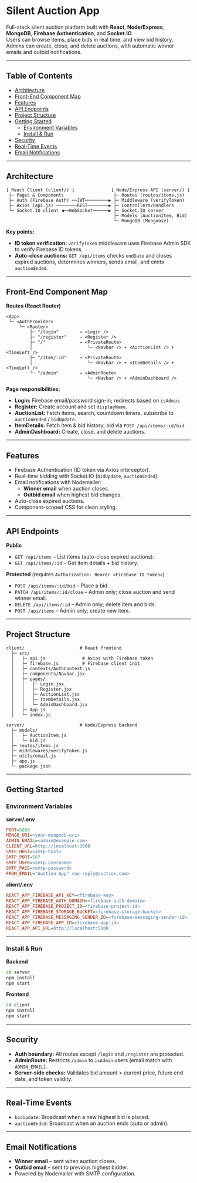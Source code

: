 # Silent Auction App

Full-stack silent auction platform built with **React**, **Node/Express**, **MongoDB**, **Firebase Authentication**, and **Socket.IO**.  
Users can browse items, place bids in real time, and view bid history.  
Admins can create, close, and delete auctions, with automatic winner emails and outbid notifications.

---

## Table of Contents
- [Architecture](#architecture)
- [Front-End Component Map](#front-end-component-map)
- [Features](#features)
- [API Endpoints](#api-endpoints)
- [Project Structure](#project-structure)
- [Getting Started](#getting-started)
  - [Environment Variables](#environment-variables)
  - [Install & Run](#install--run)
- [Security](#security)
- [Real-Time Events](#real-time-events)
- [Email Notifications](#email-notifications)

---

## Architecture

```
[ React Client (client/) ]              [ Node/Express API (server/) ]
 ├─ Pages & Components                   ├─ Routes (routes/items.js)
 ├─ Auth (Firebase Auth) ──JWT─────────▶ ├─ Middleware (verifyToken)
 ├─ Axios (api.js) ────────REST────────▶ ├─ Controllers/Handlers
 └─ Socket.IO client ◀──WebSocket──────▶ ├─ Socket.IO server
                                         ├─ Models (AuctionItem, Bid)
                                         └─ MongoDB (Mongoose)
```

**Key points:**
- **ID token verification:** `verifyToken` middleware uses Firebase Admin SDK to verify Firebase ID tokens.
- **Auto-close auctions:** `GET /api/items` checks `endDate` and closes expired auctions, determines winners, sends email, and emits `auctionEnded`.

---

## Front-End Component Map

**Routes (React Router)**

```
<App>
 └─ <AuthProvider>
     └─ <Router>
         ├─ "/login"        → <Login />
         ├─ "/register"     → <Register />
         ├─ "/"             → <PrivateRoute>
         │                     └─ <Navbar /> + <AuctionList /> + <TimeLeft />
         ├─ "/item/:id"     → <PrivateRoute>
         │                     └─ <Navbar /> + <ItemDetails /> + <TimeLeft />
         └─ "/admin"        → <AdminRoute>
                               └─ <Navbar /> + <AdminDashboard />
```

**Page responsibilities:**
- **Login:** Firebase email/password sign-in; redirects based on `isAdmin`.
- **Register:** Create account and set `displayName`.
- **AuctionList:** Fetch items, search, countdown timers, subscribe to `auctionEnded` / `bidUpdate`.
- **ItemDetails:** Fetch item & bid history; bid via `POST /api/items/:id/bid`.
- **AdminDashboard:** Create, close, and delete auctions.

---

## Features
- Firebase Authentication (ID token via Axios interceptor).
- Real-time bidding with Socket.IO (`bidUpdate`, `auctionEnded`).
- Email notifications with Nodemailer:
  - **Winner email** when auction closes.
  - **Outbid email** when highest bid changes.
- Auto-close expired auctions.
- Component-scoped CSS for clean styling.

---

## API Endpoints

**Public**
- `GET /api/items` – List items (auto-close expired auctions).
- `GET /api/items/:id` – Get item details + bid history.

**Protected** (requires `Authorization: Bearer <Firebase ID token>`)
- `POST /api/items/:id/bid` – Place a bid.
- `PATCH /api/items/:id/close` – Admin only; close auction and send winner email.
- `DELETE /api/items/:id` – Admin only; delete item and bids.
- `POST /api/items` – Admin only; create new item.

---

## Project Structure

```
client/                     # React frontend
  ├─ src/
  │   ├─ api.js              # Axios with Firebase token
  │   ├─ firebase.js         # Firebase client init
  │   ├─ contexts/AuthContext.js
  │   ├─ components/Navbar.jsx
  │   ├─ pages/
  │   │   ├─ Login.jsx
  │   │   ├─ Register.jsx
  │   │   ├─ AuctionList.jsx
  │   │   ├─ ItemDetails.jsx
  │   │   └─ AdminDashboard.jsx
  │   ├─ App.js
  │   └─ index.js

server/                     # Node/Express backend
  ├─ models/
  │   ├─ AuctionItem.js
  │   └─ Bid.js
  ├─ routes/items.js
  ├─ middlewares/verifyToken.js
  ├─ utils/email.js
  ├─ app.js
  └─ package.json
```

---

## Getting Started

### Environment Variables

**server/.env**
```ini
PORT=5000
MONGO_URI=<your-mongodb-uri>
ADMIN_EMAIL=<admin@example.com>
CLIENT_URL=http://localhost:3000
SMTP_HOST=<smtp-host>
SMTP_PORT=587
SMTP_USER=<smtp-username>
SMTP_PASS=<smtp-password>
FROM_EMAIL="Auction App" <no-reply@auction.com>
```

**client/.env**
```ini
REACT_APP_FIREBASE_API_KEY=<firebase-key>
REACT_APP_FIREBASE_AUTH_DOMAIN=<firebase-auth-domain>
REACT_APP_FIREBASE_PROJECT_ID=<firebase-project-id>
REACT_APP_FIREBASE_STORAGE_BUCKET=<firebase-storage-bucket>
REACT_APP_FIREBASE_MESSAGING_SENDER_ID=<firebase-messaging-sender-id>
REACT_APP_FIREBASE_APP_ID=<firebase-app-id>
REACT_APP_API_URL=http://localhost:5000
```

---

### Install & Run

**Backend**
```bash
cd server
npm install
npm start
```

**Frontend**
```bash
cd client
npm install
npm start
```

---

## Security
- **Auth boundary:** All routes except `/login` and `/register` are protected.
- **AdminRoute:** Restricts `/admin` to `isAdmin` users (email match with `ADMIN_EMAIL`).
- **Server-side checks:** Validates bid amount > current price, future end date, and token validity.

---

## Real-Time Events
- `bidUpdate`: Broadcast when a new highest bid is placed.
- `auctionEnded`: Broadcast when an auction ends (auto or admin).

---

## Email Notifications
- **Winner email** – sent when auction closes.
- **Outbid email** – sent to previous highest bidder.
- Powered by Nodemailer with SMTP configuration.


